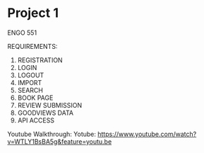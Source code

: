 # Project 1

ENGO 551

REQUIREMENTS:

1. REGISTRATION
2. LOGIN
3. LOGOUT
4. IMPORT
5. SEARCH
6. BOOK PAGE
7. REVIEW SUBMISSION
8. GOODVIEWS DATA
9. API ACCESS

Youtube Walkthrough: Yotube: https://www.youtube.com/watch?v=WTLY1BsBA5g&feature=youtu.be

